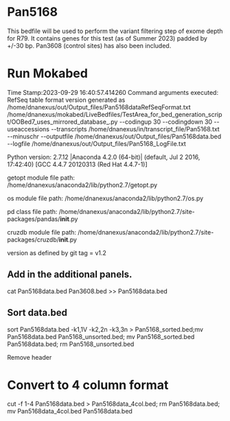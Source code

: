 # Pan5168
This bedfile will be used to perform the variant filtering step of exome depth for R79. It contains genes for this test (as of Summer 2023) padded by +/-30 bp. Pan3608 (control sites) has also been included.

# Run Mokabed
Time Stamp:2023-09-29 16:40:57.414260
Command arguments executed:
RefSeq table format version generated as /home/dnanexus/out/Output_files/Pan5168dataRefSeqFormat.txt
/home/dnanexus/mokabed/LiveBedfiles/TestArea_for_bed_generation_script/OOBed7_uses_mirrored_database_.py --codingup 30 --codingdown 30 --useaccessions --transcripts /home/dnanexus/in/transcript_file/Pan5168.txt --minuschr --outputfile /home/dnanexus/out/Output_files/Pan5168data.bed --logfile /home/dnanexus/out/Output_files/Pan5168_LogFile.txt 

 Python version: 2.7.12 |Anaconda 4.2.0 (64-bit)| (default, Jul  2 2016, 17:42:40) 
[GCC 4.4.7 20120313 (Red Hat 4.4.7-1)]

 getopt module file path: /home/dnanexus/anaconda2/lib/python2.7/getopt.py

 os module file path: /home/dnanexus/anaconda2/lib/python2.7/os.py

 pd class file path: /home/dnanexus/anaconda2/lib/python2.7/site-packages/pandas/__init__.py

 cruzdb module file path: /home/dnanexus/anaconda2/lib/python2.7/site-packages/cruzdb/__init__.py

version as defined by git tag = v1.2

## Add in the additional panels.
cat Pan5168data.bed Pan3608.bed  >> Pan5168data.bed

## Sort data.bed
sort Pan5168data.bed -k1,1V -k2,2n -k3,3n > Pan5168_sorted.bed;mv Pan5168data.bed Pan5168_unsorted.bed; mv Pan5168_sorted.bed Pan5168data.bed; rm Pan5168_unsorted.bed

Remove header

# Convert to 4 column format
cut -f 1-4 Pan5168data.bed > Pan5168data_4col.bed; rm Pan5168data.bed; mv Pan5168data_4col.bed Pan5168data.bed

